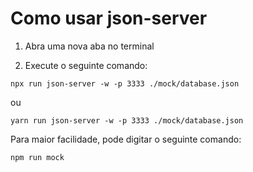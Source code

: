 # Como usar json-server

1. Abra uma nova aba no terminal

2. Execute o seguinte comando:

```
npx run json-server -w -p 3333 ./mock/database.json
```
ou

```
yarn run json-server -w -p 3333 ./mock/database.json
```

Para maior facilidade, pode digitar o seguinte comando: 

```
npm run mock
```